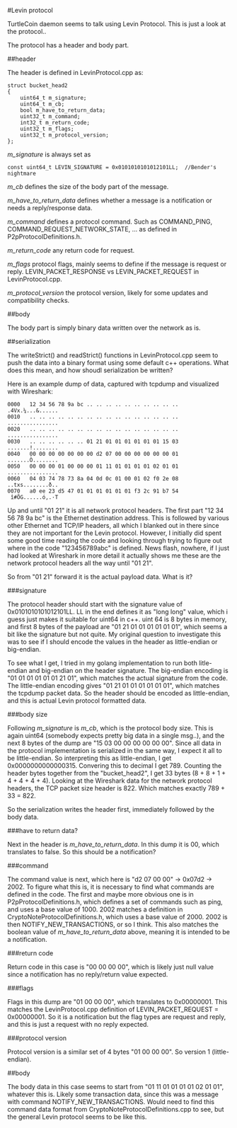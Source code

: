#Levin protocol

TurtleCoin daemon seems to talk using Levin Protocol. This is just a look at the protocol..

The protocol has a header and body part.

##header

The header is defined in LevinProtocol.cpp as:

    struct bucket_head2
    {
        uint64_t m_signature;
        uint64_t m_cb;
        bool m_have_to_return_data;
        uint32_t m_command;
        int32_t m_return_code;
        uint32_t m_flags;
        uint32_t m_protocol_version;
    };

*m_signature* is always set as

    const uint64_t LEVIN_SIGNATURE = 0x0101010101012101LL;  //Bender's nightmare

*m_cb* defines the size of the body part of the message.

*m_have_to_return_data* defines whether a message is a notification or needs a reply/response data.

*m_command* defines a protocol command. Such as COMMAND_PING, COMMAND_REQUEST_NETWORK_STATE, ... as defined
in P2pProtocolDefinitions.h.

*m_return_code* any return code for request.

*m_flags* protocol flags, mainly seems to define if the message is request or reply. LEVIN_PACKET_RESPONSE vs
LEVIN_PACKET_REQUEST in LevinProtocol.cpp.

*m_protocol_version* the protocol version, likely for some updates and compatibility checks.

##body

The body part is simply binary data written over the network as is.

##serialization

The writeStrict() and readStrict() functions in LevinProtocol.cpp seem to push the data into a binary format
using some default c++ operations. What does this mean, and how shoudl serialization be written?

Here is an example dump of data, captured with tcpdump and visualized with Wireshark:

    0000   12 34 56 78 9a bc .. .. .. .. .. .. .. .. .. ..   .4Vx.¼...&......
    0010   .. .. .. .. .. .. .. .. .. .. .. .. .. .. .. ..   ................
    0020   .. .. .. .. .. .. .. .. .. .. .. .. .. .. .. ..   ................
    0030   .. .. .. .. .. .. 01 21 01 01 01 01 01 01 15 03   .......!........
    0040   00 00 00 00 00 00 00 d2 07 00 00 00 00 00 00 01   .......Ò........
    0050   00 00 00 01 00 00 00 01 11 01 01 01 01 02 01 01   ................
    0060   04 03 74 78 73 8a 04 0d 0c 01 00 01 02 f0 2e 08   ..txs........ð..
    0070   a0 ee 23 d5 47 01 01 01 01 01 01 f3 2c 91 b7 54    î#ÕG......ó,.·T

Up and until "01 21" it is all network protocol headers. 
The first part "12 34 56 78 9a bc" is the Ethernet destination address.
This is followed by various other Ethernet and TCP/IP headers, all which I blanked out in there since they
are not important for the Levin protocol.
However, I initially did spent some good time reading the code and looking through trying to figure out 
where in the code "123456789abc" is defined. News flash, nowhere, if I just had looked at Wireshark in more
detail it actually shows me these are the network protocol headers all the way until "01 21".

So from "01 21" forward it is the actual payload data. What is it?

###signature

The protocol header should start with the signature value of 0x0101010101012101LL.
LL in the end defines it as "long long" value, which i guess just makes it suitable for uint64 in c++.
uint 64 is 8 bytes in memory, and first 8 bytes of the payload are
"01 21 01 01 01 01 01 01", which seems a bit like the signature but not quite. 
My original question to investigate this was to see if I should encode the values in the header as
little-endian or big-endian.

To see what I get, I tried in my golang implementation to run both litle-endian and big-endian on the header signature.
The big-endian encoding is "01 01 01 01 01 01 21 01", which matches the actual signature from the code.
The little-endian encoding gives "01 21 01 01 01 01 01 01", which matches the tcpdump packet data.
So the header should be encoded as little-endian, and this is actual Levin protocol formatted data.

###body size

Following *m_signature* is *m_cb*, which is the protocol body size.
This is again uint64 (somebody expects pretty big data in a single msg..), and the next 8 bytes of the dump are
"15 03 00 00 00 00 00 00".
Since all data in the protocol implementation is serialized in the same way, I expect it all to be little-endian.
So interpreting this as little-endian, I get 0x0000000000000315. 
Convering this to decimal I get 789. 
Counting the header bytes together from the "bucket_head2", I get 33 bytes (8 + 8 + 1 + 4 + 4 + 4 + 4).
Looking at the Wireshark data for the network protocol headers, the TCP packet size header is 822.
Which matches exactly 789 + 33 = 822.

So the serialization writes the header first, immediately followed by the body data.

###have to return data?

Next in the header is *m_have_to_return_data*.
In this dump it is 00, which translates to false. So this should be a notification?

###command

The command value is next, which here is "d2 07 00 00" -> 0x07d2 -> 2002.
To figure what this is, it is necessary to find what commands are defined in the code.
The first and maybe more obvious one is in P2pProtocolDefinitions.h, which defines a set of commands such
as ping, and uses a base value of 1000.
2002 matches a definition in CryptoNoteProtocolDefinitions.h, which uses a base value of 2000.
2002 is then NOTIFY_NEW_TRANSACTIONS, or so I think. 
This also matches the boolean value of *m_have_to_return_data* above, meaning it is intended to be a notification.

###return code

Return code in this case is "00 00 00 00", 
which is likely just null value since a notification has no reply/return value expected.

###flags

Flags in this dump are "01 00 00 00", which translates to 0x00000001. 
This matches the LevinProtocol.cpp definition of LEVIN_PACKET_REQUEST = 0x00000001.
So it is a notification but the flag types are request and reply, and this is just a request with no reply expected.

###protocol version

Protocol version is a similar set of 4 bytes "01 00 00 00". So version 1 (little-endian).

##body

The body data in this case seems to start from "01 11 01 01 01 01 02 01 01", whatever this is.
Likely some transaction data, since this was a message with command NOTIFY_NEW_TRANSACTIONS.
Would need to find this command data format from CryptoNoteProtocolDefinitions.cpp to see, 
but the general Levin protocol seems to be like this.














